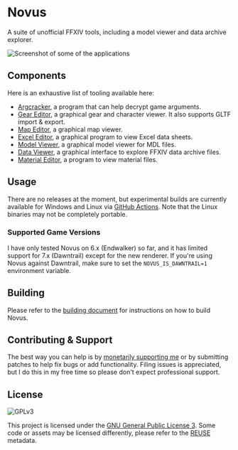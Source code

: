 # Novus

A suite of unofficial FFXIV tools, including a model viewer and data archive explorer.

![Screenshot of some of the applications](https://xiv.zone/novus.png)

## Components

Here is an exhaustive list of tooling available here:

* [Argcracker](argcracker), a program that can help decrypt game arguments.
* [Gear Editor](armoury), a graphical gear and character viewer. It also supports GLTF import & export.
* [Map Editor](mapeditor), a graphical map viewer.
* [Excel Editor](karuku), a graphical program to view Excel data sheets.
* [Model Viewer](mdlviewer), a graphical model viewer for MDL files.
* [Data Viewer](sagasu), a graphical interface to explore FFXIV data archive files.
* [Material Editor](mateditor), a program to view material files.

## Usage

There are no releases at the moment, but experimental builds are currently available for Windows and Linux via [GitHub Actions](https://github.com/redstrate/Novus/actions). Note that the Linux binaries may not be completely portable.

### Supported Game Versions

I have only tested Novus on 6.x (Endwalker) so far, and it has limited support for 7.x (Dawntrail) except for the new renderer. If you're using Novus against Dawntrail, make sure to set the `NOVUS_IS_DAWNTRAIL=1` environment variable.

## Building

Please refer to the [building document](BUILDING.md) for instructions on how to build Novus.

## Contributing & Support

The best way you can help is by [monetarily supporting me](https://redstrate.com/fund/) or by submitting patches to
help fix bugs or add functionality. Filing issues is appreciated, but I do this in my free time so please don't expect professional support.

## License

![GPLv3](https://www.gnu.org/graphics/gplv3-127x51.png)

This project is licensed under the [GNU General Public License 3](LICENSE). Some code or assets may be licensed differently, please refer to the [REUSE](https://reuse.software/spec/) metadata.
